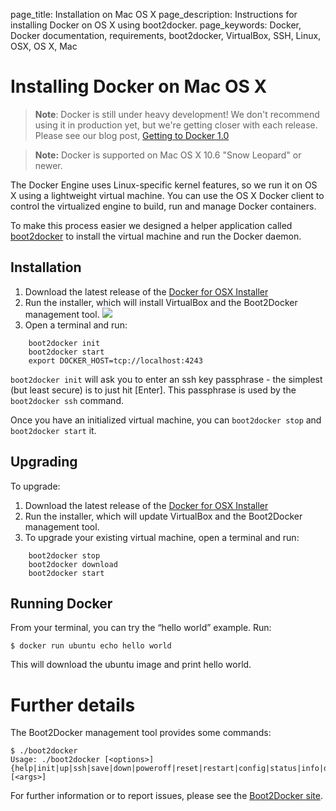 page_title: Installation on Mac OS X
page_description: Instructions for installing Docker on OS X using boot2docker.
page_keywords: Docker, Docker documentation, requirements, boot2docker, VirtualBox, SSH, Linux, OSX, OS X, Mac

# Installing Docker on Mac OS X

> **Note**:
> Docker is still under heavy development! We don't recommend using it in
> production yet, but we're getting closer with each release. Please see
> our blog post, [Getting to Docker 1.0](
> http://blog.docker.io/2013/08/getting-to-docker-1-0/)

> **Note:**
> Docker is supported on Mac OS X 10.6 "Snow Leopard" or newer.

The Docker Engine uses Linux-specific kernel features, so we run it on OS X
using a lightweight virtual machine.  You can use the OS X Docker client to
control the virtualized engine to build, run and manage Docker containers.

To make this process easier we designed a helper application called
[boot2docker](https://github.com/boot2docker/boot2docker) to install the
virtual machine and run the Docker daemon.

## Installation

1. Download the latest release of the [Docker for OSX Installer](
   https://github.com/boot2docker/osx-installer/releases)
2. Run the installer, which will install VirtualBox and the Boot2Docker management
   tool.
   ![](/installation/images/osx-installer.png)
3. Open a terminal and run:

```
	boot2docker init
	boot2docker start
	export DOCKER_HOST=tcp://localhost:4243
```

`boot2docker init` will ask you to enter an ssh key passphrase - the simplest
(but least secure) is to just hit [Enter]. This passphrase is used by the
`boot2docker ssh` command.


Once you have an initialized virtual machine, you can `boot2docker stop` and 
`boot2docker start` it.

## Upgrading

To upgrade:

1. Download the latest release of the [Docker for OSX Installer](
   https://github.com/boot2docker/osx-installer/releases)
2. Run the installer, which will update VirtualBox and the Boot2Docker management
   tool.
3. To upgrade your existing virtual machine, open a terminal and run:

```
	boot2docker stop
	boot2docker download
	boot2docker start
```


## Running Docker

From your terminal, you can try the “hello world” example. Run:

    $ docker run ubuntu echo hello world

This will download the ubuntu image and print hello world.

# Further details

The Boot2Docker management tool provides some commands:

```
$ ./boot2docker
Usage: ./boot2docker [<options>] {help|init|up|ssh|save|down|poweroff|reset|restart|config|status|info|delete|download|version} [<args>]
```


For further information or to report issues, please see the [Boot2Docker site](http://boot2docker.io).
